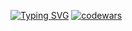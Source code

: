 [![Typing SVG](https://readme-typing-svg.herokuapp.com?color=%2336BCF7&lines=Im+learning+Java)](https://git.io/typing-svg)
[![codewars](https://www.codewars.com/users/username/badges/large)](https://www.codewars.com/users/bbuhhaWillBeFine)   
